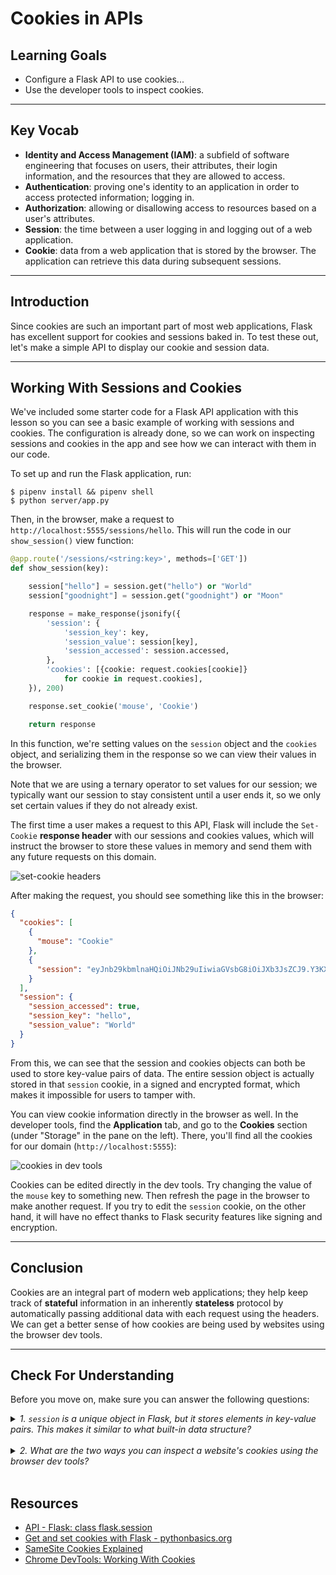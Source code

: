 # Cookies in APIs

## Learning Goals

- Configure a Flask API to use cookies...
- Use the developer tools to inspect cookies.

***

## Key Vocab

- **Identity and Access Management (IAM)**: a subfield of software engineering that
  focuses on users, their attributes, their login information, and the resources
  that they are allowed to access.
- **Authentication**: proving one's identity to an application in order to
  access protected information; logging in.
- **Authorization**: allowing or disallowing access to resources based on a
  user's attributes.
- **Session**: the time between a user logging in and logging out of a web
  application.
- **Cookie**: data from a web application that is stored by the browser. The
  application can retrieve this data during subsequent sessions.

***

## Introduction

Since cookies are such an important part of most web applications, Flask has
excellent support for cookies and sessions baked in. To test these out, let's
make a simple API to display our cookie and session data.

***

## Working With Sessions and Cookies

We've included some starter code for a Flask API application with this lesson so
you can see a basic example of working with sessions and cookies. The
configuration is already done, so we can work on inspecting sessions and cookies
in the app and see how we can interact with them in our code.

To set up and run the Flask application, run:

```console
$ pipenv install && pipenv shell
$ python server/app.py
```

Then, in the browser, make a request to `http://localhost:5555/sessions/hello`.
This will run the code in our `show_session()` view function:

```py
@app.route('/sessions/<string:key>', methods=['GET'])
def show_session(key):

    session["hello"] = session.get("hello") or "World"
    session["goodnight"] = session.get("goodnight") or "Moon"

    response = make_response(jsonify({
        'session': {
            'session_key': key,
            'session_value': session[key],
            'session_accessed': session.accessed,
        },
        'cookies': [{cookie: request.cookies[cookie]}
            for cookie in request.cookies],
    }), 200)

    response.set_cookie('mouse', 'Cookie')

    return response
```

In this function, we're setting values on the `session` object and the `cookies`
object, and serializing them in the response so we can view their values in the
browser.

Note that we are using a ternary operator to set values for our session; we
typically want our session to stay consistent until a user ends it, so we only
set certain values if they do not already exist.

The first time a user makes a request to this API, Flask will include the
`Set-Cookie` **response header** with our sessions and cookies values, which
will instruct the browser to store these values in memory and send them with any
future requests on this domain.

![set-cookie headers](
    https://curriculum-content.s3.amazonaws.com/python/python-p4-cookies-in-flask-api-1.png)

After making the request, you should see something like this in the browser:

```json
{
  "cookies": [
    {
      "mouse": "Cookie"
    },
    {
      "session": "eyJnb29kbmlnaHQiOiJNb29uIiwiaGVsbG8iOiJXb3JsZCJ9.Y3KXKQ.oTqGI6rmhKDNLizZaHfJadRybUc"
    }
  ],
  "session": {
    "session_accessed": true,
    "session_key": "hello",
    "session_value": "World"
  }
}
```

From this, we can see that the session and cookies objects can both be used to
store key-value pairs of data. The entire session object is actually stored in
that `session` cookie, in a signed and encrypted format, which makes it
impossible for users to tamper with.

You can view cookie information directly in the browser as well. In the
developer tools, find the **Application** tab, and go to the **Cookies** section
(under "Storage" in the pane on the left). There, you'll find all the cookies
for our domain (`http://localhost:5555`):

![cookies in dev tools](
    https://curriculum-content.s3.amazonaws.com/python/python-p4-cookies-in-flask-api-2.png)

Cookies can be edited directly in the dev tools. Try changing the value of the
`mouse` key to something new. Then refresh the page in the browser to
make another request. If you try to edit the `session` cookie, on the other
hand, it will have no effect thanks to Flask security features like signing and
encryption.

***

## Conclusion

Cookies are an integral part of modern web applications; they help keep track of
**stateful** information in an inherently **stateless** protocol by
automatically passing additional data with each request using the headers. We
can get a better sense of how cookies are being used by websites using the
browser dev tools.

***

## Check For Understanding

Before you move on, make sure you can answer the following questions:

<details>
  <summary>
    <em>1. <code>session</code> is a unique object in Flask, but it stores
        elements in key-value pairs. This makes it similar to what built-in data
        structure?</em>
  </summary>

  <p>A dictionary.</p>
</details>
<br/>

<details>
  <summary>
    <em>2. What are the two ways you can inspect a website's cookies using the
        browser dev tools?</em>
  </summary>

  <p>The Network and Application tabs.</p>
</details>
<br/>

## Resources

- [API - Flask: class flask.session](https://flask.palletsprojects.com/en/2.2.x/api/#flask.session)
- [Get and set cookies with Flask - pythonbasics.org](https://pythonbasics.org/flask-cookies/)
- [SameSite Cookies Explained][same site cookies]
- [Chrome DevTools: Working With Cookies](https://developer.chrome.com/docs/devtools/storage/cookies/)

[same site cookies]: https://web.dev/samesite-cookies-explained/
